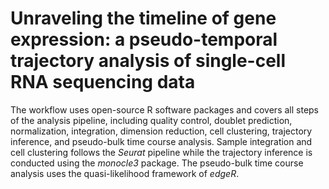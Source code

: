 # Unraveling the timeline of gene expression: a pseudo-temporal trajectory analysis of single-cell RNA sequencing data

The workflow uses open-source R software packages and covers all steps of the analysis pipeline, including quality control, doublet prediction, normalization, integration, dimension reduction, cell clustering, trajectory inference, and pseudo-bulk time course analysis.
Sample integration and cell clustering follows the *Seurat* pipeline while the trajectory inference is conducted using the *monocle3* package.
The pseudo-bulk time course analysis uses the quasi-likelihood framework of *edgeR*.
